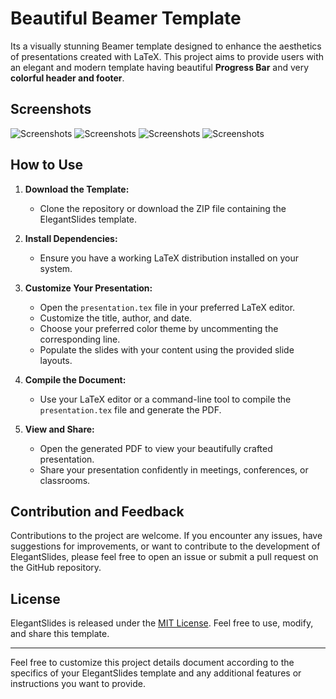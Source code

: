 # Beautiful Beamer Template

Its a visually stunning Beamer template designed to enhance the aesthetics of presentations created with LaTeX. This project aims to provide users with an elegant and modern template having beautiful **Progress Bar** and very **colorful header and footer**.


## Screenshots

<div style = "display = "grid"">
<img src = "Screenshot (83).png"  alt = "Screenshots">
<img src = "Screenshot (84).png"  alt = "Screenshots">
<img src = "Screenshot (85).png"  alt = "Screenshots">
<img src = "Screenshot (86).png"  alt = "Screenshots">

</div>


## How to Use

1. **Download the Template:**
   - Clone the repository or download the ZIP file containing the ElegantSlides template.

2. **Install Dependencies:**
   - Ensure you have a working LaTeX distribution installed on your system.

3. **Customize Your Presentation:**
   - Open the `presentation.tex` file in your preferred LaTeX editor.
   - Customize the title, author, and date.
   - Choose your preferred color theme by uncommenting the corresponding line.
   - Populate the slides with your content using the provided slide layouts.

4. **Compile the Document:**
   - Use your LaTeX editor or a command-line tool to compile the `presentation.tex` file and generate the PDF.

5. **View and Share:**
   - Open the generated PDF to view your beautifully crafted presentation.
   - Share your presentation confidently in meetings, conferences, or classrooms.

## Contribution and Feedback

Contributions to the project are welcome. If you encounter any issues, have suggestions for improvements, or want to contribute to the development of ElegantSlides, please feel free to open an issue or submit a pull request on the GitHub repository.

## License

ElegantSlides is released under the [MIT License](LICENSE). Feel free to use, modify, and share this template.

---

Feel free to customize this project details document according to the specifics of your ElegantSlides template and any additional features or instructions you want to provide.
